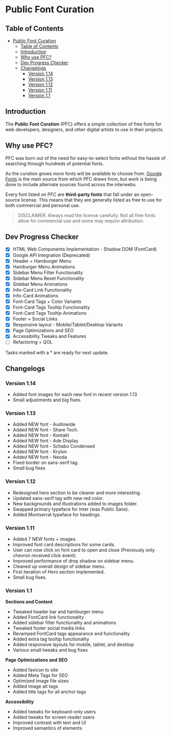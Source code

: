 # Public Font Curation

## Table of Contents
- [Public Font Curation](#public-font-curation)
  - [Table of Contents](#table-of-contents)
  - [Introduction](#introduction)
  - [Why use PFC?](#why-use-pfc)
  - [Dev Progress Checker](#dev-progress-checker)
  - [Changelogs](#changelogs)
    - [Version 1.14](#version-114)
    - [Version 1.13](#version-113)
    - [Version 1.12](#version-112)
    - [Version 1.11](#version-111)
    - [Version 1.1](#version-11)

## Introduction
The **Public Font Curation** (PFC) offers a simple collection of free fonts for web developers, designers, and other digital artists to use in their projects.

## Why use PFC?
PFC was born out of the need for easy-to-select fonts without the hassle of searching through hundreds of potential fonts.

As the curation grows more fonts will be available to choose from. [Google Fonts](https://fonts.google.com/) is the main source from which PFC draws from, but work is being done to include alternate sources found across the interwebs.

Every font listed on PFC are **third-party fonts** that fall under an open-source license. This means that they are generally listed as free to use for both commercial and personal use. 

> DISCLAIMER: Always read the license carefully. Not all free fonts allow for commercial use and some may require attribution.

## Dev Progress Checker
- [x] HTML Web Components Implementation - Shadow DOM (FontCard)
- [x] Google API Integration (Deprecated)
- [x] Header + Hamburger Menu
- [x] Hamburger Menu Animations
- [x] Sidebar Menu Filter Functionality
- [x] Sidebar Menu Reset Functionality
- [x] Sidebar Menu Animations
- [x] Info-Card Link Functionality
- [x] Info-Card Animations
- [x] Font-Card Tags + Color Variants
- [x] Font-Card Tags Tooltip Functionality
- [x] Font-Card Tags Tooltip Animations
- [x] Footer + Social Links
- [x] Responsive layout - Mobile/Tablet/Desktop Variants
- [x] Page Optimizations and SEO
- [x] Accessibility Tweaks and Features
- [ ] Refactoring + QOL

Tasks marked with a * are ready for next update.

## Changelogs
### Version 1.14
- Added font images for each new font in recent version 1.13
- Small adjustments and big fixes.
  
### Version 1.13
- Added NEW font - Audiowide
- Added NEW font - Share Tech.
- Added NEW font - Kontakt
- Added NEW font - Ade Display
- Added NEW font - Schabo Condensed
- Added NEW font - Krylon
- Added NEW font - Neoda
- Fixed border on sans-serif tag.
- Small bug fixes
  
### Version 1.12
- Redesigned hero section to be cleaner and more interesting.
- Updated sans-serif tag with new red color.
- New backgrounds and illustrations added to images folder.
- Swapped primary typeface for Inter (was Public Sans).
- Added Montserrat typeface for headings.
  
### Version 1.11
- Added 7 NEW fonts + images.
- Improved font card descriptions for some cards.
- User can now click on font card to open and close (Previously only chevron received click event).
- Improved performance of drop shadow on sidebar menu.
- Cleaned up overall design of sidebar menu.
- First iteration of Hero section implemented.
- Small bug fixes.

### Version 1.1
__Sections and Content__
- Tweaked header bar and hamburger menu
- Added FontCard link functionality
- Added sidebar filter functionality and animations
- Tweaked footer social media links
- Revamped FontCard tags appearance and functionality
- Added extra tag tooltip functionality
- Added responsive layouts for mobile, tablet, and desktop
- Various small tweaks and bug fixes

__Page Optimizations and SEO__
- Added favicon to site
- Added Meta Tags for SEO
- Optimized image file sizes
- Added image alt tags
- Added title tags for all anchor tags

__Accessibility__
- Added tweaks for keyboard-only users
- Added tweaks for screen reader users
- Improved contrast with text and UI
- Improved semantics of elements
